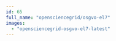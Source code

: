 ```yaml
---
id: 65
full_name: "opensciencegrid/osgvo-el7"
images: 
  - "opensciencegrid-osgvo-el7-latest"
---
```

